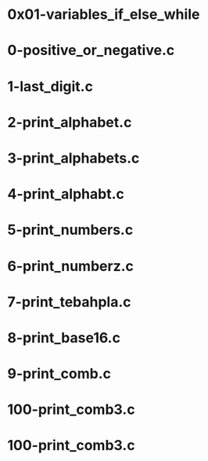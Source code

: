 # 0x01-variables_if_else_while
# 0-positive_or_negative.c
# 1-last_digit.c
# 2-print_alphabet.c
# 3-print_alphabets.c
# 4-print_alphabt.c
# 5-print_numbers.c
# 6-print_numberz.c
# 7-print_tebahpla.c
# 8-print_base16.c
# 9-print_comb.c
# 100-print_comb3.c
# 100-print_comb3.c
